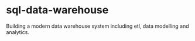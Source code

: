 # sql-data-warehouse
Building a modern data warehouse system including etl, data modelling and analytics.
